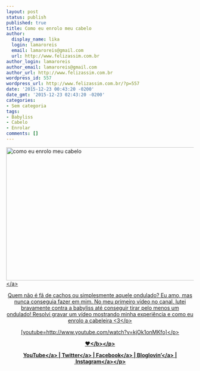 ```yaml
---
layout: post
status: publish
published: true
title: Como eu enrolo meu cabelo
author:
  display_name: lika
  login: lamaroreis
  email: lamaroreis@gmail.com
  url: http://www.felizassim.com.br
author_login: lamaroreis
author_email: lamaroreis@gmail.com
author_url: http://www.felizassim.com.br
wordpress_id: 557
wordpress_url: http://www.felizassim.com.br/?p=557
date: '2015-12-23 00:43:20 -0200'
date_gmt: '2015-12-23 02:43:20 -0200'
categories:
- Sem categoria
tags:
- Babyliss
- Cabelo
- Enrolar
comments: []
---
```

<p><a href="http:&#47;&#47;www.felizassim.com.br&#47;wp-content&#47;uploads&#47;2015&#47;12&#47;comoeuenrolomeucabelo-capa.jpg"><img class="aligncenter size-large wp-image-558" src="http:&#47;&#47;www.felizassim.com.br&#47;wp-content&#47;uploads&#47;2015&#47;12&#47;comoeuenrolomeucabelo-capa-1024x572.jpg" alt="como eu enrolo meu cabelo" width="640" height="358" &#47;><&#47;a></p>
<p style="text-align: center;">Quem n&atilde;o &eacute; f&atilde; de cachos ou simplesmente aquele ondulado? Eu amo, mas nunca conseguia fazer em mim. No meu primeiro v&iacute;deo no canal, lutei bravamente contra a babyliss at&eacute; conseguir tirar pelo menos um ondulado!&nbsp;Resolvi gravar um v&iacute;deo mostrando minha experi&ecirc;ncia e como eu enrolo a cabeleira <3<&#47;p></p>
<p style="text-align: center;">[youtube=http:&#47;&#47;www.youtube.com&#47;watch?v=kjOk1onMKfo]<&#47;p></p>
<p style="text-align: center;"><b>&hearts;<&#47;b><&#47;p></p>
<p style="text-align: center;"><a href="https:&#47;&#47;www.youtube.com&#47;channel&#47;UCTk3xkOSzWzf8Ba-wJN8jDA" target="_blank">YouTube<&#47;a> |&nbsp;<a href="https:&#47;&#47;twitter.com&#47;lettiicee" target="_blank">Twitter<&#47;a>&nbsp;|&nbsp;<a href="http:&#47;&#47;www.facebook.com&#47;blogfelizassim" target="_blank">Facebook<&#47;a>&nbsp;|&nbsp;<a href="https:&#47;&#47;www.bloglovin.com&#47;blogs&#47;feliz-assim-14224049" target="_blank">Bloglovin&rsquo;<&#47;a>&nbsp;|&nbsp;<a href="http:&#47;&#47;instagram.com&#47;lettiicee" target="_blank">Instagram<&#47;a><&#47;p></p>
